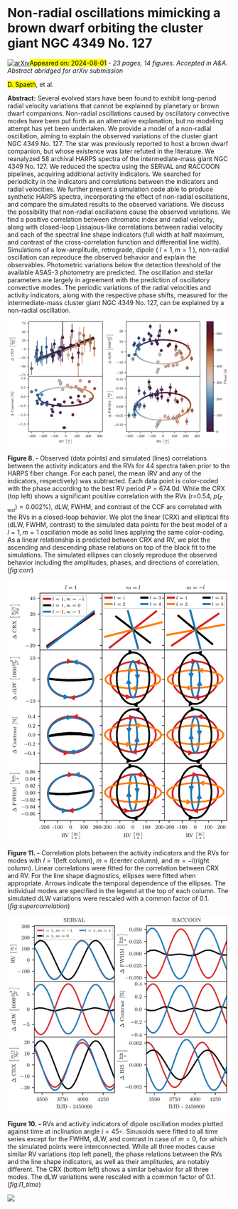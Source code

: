 <div class="macros" style="visibility:hidden;">
$\newcommand{\ensuremath}{}$
$\newcommand{\xspace}{}$
$\newcommand{\object}[1]{\texttt{#1}}$
$\newcommand{\farcs}{{.}''}$
$\newcommand{\farcm}{{.}'}$
$\newcommand{\arcsec}{''}$
$\newcommand{\arcmin}{'}$
$\newcommand{\ion}[2]{#1#2}$
$\newcommand{\textsc}[1]{\textrm{#1}}$
$\newcommand{\hl}[1]{\textrm{#1}}$
$\newcommand{\footnote}[1]{}$</div>



<div id="title">

# Non-radial oscillations mimicking a brown dwarf orbiting the cluster giant NGC 4349 No. 127

</div>
<div id="comments">

[![arXiv](https://img.shields.io/badge/arXiv-2407.21583-b31b1b.svg)](https://arxiv.org/abs/2407.21583)<mark>Appeared on: 2024-08-01</mark> -  _23 pages, 14 figures. Accepted in A&A. Abstract abridged for arXiv submission_

</div>
<div id="authors">

<mark>D. Spaeth</mark>, et al.

</div>
<div id="abstract">

**Abstract:** Several evolved stars have been found to exhibit long-period radial velocity variations that cannot be explained by planetary or brown dwarf companions. Non-radial oscillations caused by oscillatory convective modes have been put forth as an alternative explanation, but no modeling attempt has yet been undertaken. We provide a model of a non-radial oscillation, aiming to explain the observed variations of the cluster giant NGC 4349 No. 127. The star was previously reported to host a brown dwarf companion, but whose existence was later refuted in the literature. We reanalyzed 58 archival HARPS spectra of the intermediate-mass giant NGC 4349 No. 127. We reduced the spectra using the SERVAL and RACCOON pipelines, acquiring additional activity indicators. We searched for periodicity in the indicators and correlations between the indicators and radial velocities. We further present a simulation code able to produce synthetic HARPS spectra, incorporating the effect of non-radial oscillations, and compare the simulated results to the observed variations. We discuss the possibility that non-radial oscillations cause the observed variations. We find a positive correlation between chromatic index and radial velocity, along with closed-loop Lissajous-like correlations between radial velocity and each of the spectral line shape indicators (full width at half maximum, and contrast of the cross-correlation function and differential line width). Simulations of a low-amplitude, retrograde, dipole ( $l=1, m=1$ ), non-radial oscillation can reproduce the observed behavior and explain the observables. Photometric variations below the detection threshold of the available ASAS-3 photometry are predicted. The oscillation and stellar parameters are largely in agreement with the prediction of oscillatory convective modes. The periodic variations of the radial velocities and activity indicators, along with the respective phase shifts, measured for the intermediate-mass cluster giant NGC 4349 No. 127, can be explained by a non-radial oscillation.

</div>

<div id="div_fig1">

<img src="tmp_2407.21583/./activity_correlation_paper_2x2.png" alt="Fig8" width="100%"/>

**Figure 8. -** Observed (data points) and simulated (lines) correlations between the activity indicators and the RVs for 44 spectra taken prior to the HARPS fiber change. For each panel, the mean (RV and any of the indicators, respectively) was subtracted.
    Each data point is color-coded with the phase according to the best RV period $P=674.0 \mathrm{d}$.
    While the CRX (top left) shows a significant positive correlation with the RVs (r=0.54, $p(_F_\textrm{-test})=0.002\%$), dLW, FWHM, and contrast of the CCF are correlated with the RVs in a closed-loop behavior.
    We plot the linear (CRX) and elliptical fits (dLW, FWHM, contrast) to the simulated data points for the best model of a $l=1, m=1$ oscillation mode as solid lines applying the same color-coding. As a linear relationship is predicted between CRX and RV, we plot the ascending and descending phase relations on top of the black fit to the simulations. The simulated ellipses can closely reproduce the observed behavior including the amplitudes, phases, and directions of correlation. (*fig:corr*)

</div>
<div id="div_fig2">

<img src="tmp_2407.21583/./super_correlation_12cm.png" alt="Fig11" width="100%"/>

**Figure 11. -** Correlation plots between the activity indicators and the RVs for modes with $l=1$(left column), $m=l$(center column), and $m=-l$(right column). Linear correlations were fitted for the correlation between CRX and RV. For the line shape diagnostics, ellipses were fitted when appropriate. Arrows indicate the temporal dependence of the ellipses. The individual modes are specified in the legend at the top of each column. The simulated dLW variations were rescaled with a common factor of $0.1$. (*fig:supercorrelation*)

</div>
<div id="div_fig3">

<img src="tmp_2407.21583/./l1_time.png" alt="Fig10" width="100%"/>

**Figure 10. -** RVs and activity indicators of dipole oscillation modes plotted against time at inclination angle $i=45◦$. Sinusoids were fitted to all time series except for the FWHM, dLW, and contrast in case of $m=0$, for which the simulated points were interconnected. While all three modes cause similar RV variations (top left panel), the phase relations between the RVs and the line shape indicators, as well as their amplitudes, are notably different. The CRX (bottom left) shows a similar behavior for all three modes. The dLW variations were rescaled with a common factor of $0.1$. (*fig:l1_time*)

</div><div id="qrcode"><img src=https://api.qrserver.com/v1/create-qr-code/?size=100x100&data="https://arxiv.org/abs/2407.21583"></div>
